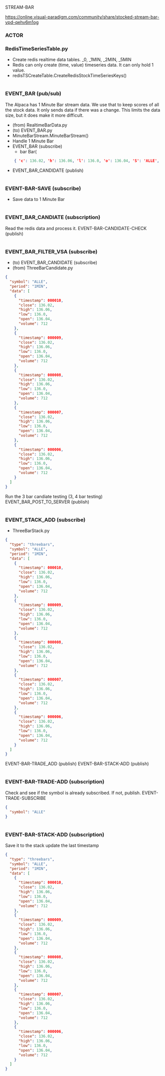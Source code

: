 STREAM-BAR

https://online.visual-paradigm.com/community/share/stocked-stream-bar-vpd-qehv6m1og

### ACTOR

### RedisTimeSeriesTable.py

- Create redis realtime data tables. \_0, \_1MIN, \_2MIN, \_5MIN
- Redis can only create (time, value) timeseries data. It can only hold 1 value.
- redisTSCreateTable.CreateRedisStockTimeSeriesKeys()

#

### EVENT_BAR (pub/sub)

The Alpaca has 1 Minute Bar stream data. We use that to keep scores of all the stock data.
It only sends data if there was a change. This limits the data size, but it does make it more difficult.

- (from) RealtimeBarData.py
- (to) EVENT_BAR.py
- MinuteBarStream.MinuteBarStream()
- Handle 1 Minute Bar
- EVENT_BAR (subscribe)
  - bar Bar(

```json
    { 'c': 136.02, 'h': 136.06, 'l': 136.0, 'o': 136.04, 'S': 'ALLE', 't': 1627493640000000000, 'v': 712})
```

- EVENT_BAR_CANDIDATE (publish)

#

### EVENT-BAR-SAVE (subscribe)

- Save data to 1 Minute Bar

#

### EVENT_BAR_CANDIATE (subscription)

Read the redis data and process it.
EVENT-BAR-CANDIDATE-CHECK (publish)

#

### EVENT_BAR_FILTER_VSA (subscribe)

- (to) EVENT_BAR_CANDIDATE (subscribe)
- (from) ThreeBarCandidate.py

```json
{
  "symbol": "ALLE",
  "period": "1MIN",
  "data": [
    {
      "timestamp": 000010,
      "close": 136.02,
      "high": 136.06,
      "low": 136.0,
      "open": 136.04,
      "volume": 712
    },
    {
      "timestamp": 000009,
      "close": 136.02,
      "high": 136.06,
      "low": 136.0,
      "open": 136.04,
      "volume": 712
    },
    {
      "timestamp": 000008,
      "close": 136.02,
      "high": 136.06,
      "low": 136.0,
      "open": 136.04,
      "volume": 712
    },
    {
      "timestamp": 000007,
      "close": 136.02,
      "high": 136.06,
      "low": 136.0,
      "open": 136.04,
      "volume": 712
    },
    {
      "timestamp": 000006,
      "close": 136.02,
      "high": 136.06,
      "low": 136.0,
      "open": 136.04,
      "volume": 712
    }
  ]
}
```

Run the 3 bar candiate testing (3, 4 bar testing)
EVENT_BAR_POST_TO_SERVER (publish)

#

### EVENT_STACK_ADD (subscribe)

- ThreeBarStack.py

```json
{
  "type": "threebars",
  "symbol": "ALLE",
  "period": "1MIN",
  "data": [
    {
      "timestamp": 000010,
      "close": 136.02,
      "high": 136.06,
      "low": 136.0,
      "open": 136.04,
      "volume": 712
    },
    {
      "timestamp": 000009,
      "close": 136.02,
      "high": 136.06,
      "low": 136.0,
      "open": 136.04,
      "volume": 712
    },
    {
      "timestamp": 000008,
      "close": 136.02,
      "high": 136.06,
      "low": 136.0,
      "open": 136.04,
      "volume": 712
    },
    {
      "timestamp": 000007,
      "close": 136.02,
      "high": 136.06,
      "low": 136.0,
      "open": 136.04,
      "volume": 712
    },
    {
      "timestamp": 000006,
      "close": 136.02,
      "high": 136.06,
      "low": 136.0,
      "open": 136.04,
      "volume": 712
    }
  ]
}
```

EVENT-BAR-TRADE_ADD (publish)
EVENT-BAR-STACK-ADD (publish)

#

### EVENT-BAR-TRADE-ADD (subscription)

Check and see if the symbol is already subscribed. If not, publish.
EVENT-TRADE-SUBSCRIBE

```json
{
  "symbol": "ALLE"
}
```

#

### EVENT-BAR-STACK-ADD (subscription)

Save it to the stack
update the last timestamp

```json
{
  "type": "threebars",
  "symbol": "ALLE",
  "period": "1MIN",
  "data": [
    {
      "timestamp": 000010,
      "close": 136.02,
      "high": 136.06,
      "low": 136.0,
      "open": 136.04,
      "volume": 712
    },
    {
      "timestamp": 000009,
      "close": 136.02,
      "high": 136.06,
      "low": 136.0,
      "open": 136.04,
      "volume": 712
    },
    {
      "timestamp": 000008,
      "close": 136.02,
      "high": 136.06,
      "low": 136.0,
      "open": 136.04,
      "volume": 712
    },
    {
      "timestamp": 000007,
      "close": 136.02,
      "high": 136.06,
      "low": 136.0,
      "open": 136.04,
      "volume": 712
    },
    {
      "timestamp": 000006,
      "close": 136.02,
      "high": 136.06,
      "low": 136.0,
      "open": 136.04,
      "volume": 712
    }
  ]
}
```
